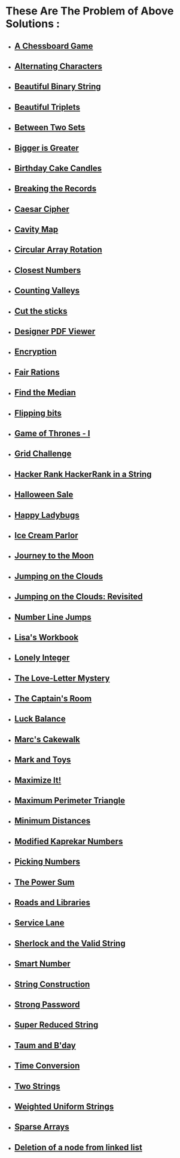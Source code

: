 # These Are The Problem of Above Solutions :
 
 * ## [A Chessboard Game](https://www.hackerrank.com/challenges/a-chessboard-game-1/problem)
 * ## [Alternating Characters](https://www.hackerrank.com/challenges/alternating-characters/problem)
 * ## [Beautiful Binary String](https://www.hackerrank.com/challenges/beautiful-binary-string/problem)
 * ## [Beautiful Triplets](https://www.hackerrank.com/challenges/beautiful-triplets/problem)
 * ## [Between Two Sets](https://www.hackerrank.com/challenges/between-two-sets/problem)
 * ## [Bigger is Greater](https://www.hackerrank.com/challenges/bigger-is-greater/problem)
 * ## [Birthday Cake Candles](https://www.hackerrank.com/challenges/birthday-cake-candles/problem)
 * ## [Breaking the Records](https://www.hackerrank.com/challenges/breaking-best-and-worst-records/problem)
 * ## [Caesar Cipher](https://www.hackerrank.com/challenges/caesar-cipher-1/problem)
 * ## [Cavity Map](https://www.hackerrank.com/challenges/cavity-map/problem)
 * ## [Circular Array Rotation](https://www.hackerrank.com/challenges/circular-array-rotation/problem)
 * ## [Closest Numbers](https://www.hackerrank.com/challenges/closest-numbers/problem)
 * ## [Counting Valleys](https://www.hackerrank.com/challenges/counting-valleys/problem)
 * ## [Cut the sticks](https://www.hackerrank.com/challenges/cut-the-sticks/problem)
 * ## [Designer PDF Viewer](https://www.hackerrank.com/challenges/designer-pdf-viewer/problem)
 * ## [Encryption](https://www.hackerrank.com/challenges/encryption/problem)
 * ## [Fair Rations](https://www.hackerrank.com/challenges/fair-rations/problem)
 * ## [Find the Median](https://www.hackerrank.com/challenges/find-the-median/problem)
 * ## [Flipping bits](https://www.hackerrank.com/challenges/flipping-bits/problem)
 * ## [Game of Thrones - I](https://www.hackerrank.com/challenges/game-of-thrones/problem)
 * ## [Grid Challenge](https://www.hackerrank.com/challenges/grid-challenge/problem)
 * ## [Hacker Rank HackerRank in a String](https://prosenc.blogspot.com/2017/04/hacker-rank-hackerrank-in-string.html)
 * ## [Halloween Sale](https://www.hackerrank.com/challenges/halloween-sale/problem)
 * ## [Happy Ladybugs](https://www.hackerrank.com/challenges/happy-ladybugs/problem)
 * ## [Ice Cream Parlor](https://www.hackerrank.com/challenges/icecream-parlor/problem)
 * ## [Journey to the Moon](https://www.hackerrank.com/challenges/journey-to-the-moon/problem)
 * ## [Jumping on the Clouds](https://www.hackerrank.com/challenges/jumping-on-the-clouds/problem)
 * ## [Jumping on the Clouds: Revisited](https://www.hackerrank.com/challenges/jumping-on-the-clouds-revisited/problem)
 * ## [Number Line Jumps](https://www.hackerrank.com/challenges/kangaroo/problem)
 * ## [Lisa's Workbook](https://www.hackerrank.com/challenges/lisa-workbook/problem)
 * ## [Lonely Integer](https://www.hackerrank.com/challenges/lonely-integer/problem)
 * ## [The Love-Letter Mystery](https://www.hackerrank.com/challenges/the-love-letter-mystery/problem)
 * ## [The Captain's Room](https://www.hackerrank.com/challenges/py-the-captains-room/problem)
 * ## [Luck Balance](https://www.hackerrank.com/challenges/luck-balance/problem)
 * ## [Marc's Cakewalk](https://www.hackerrank.com/challenges/marcs-cakewalk/problem)
 * ## [Mark and Toys](https://www.hackerrank.com/challenges/mark-and-toys/problem)
 * ## [Maximize It!](https://www.hackerrank.com/challenges/maximize-it/problem)
 * ## [Maximum Perimeter Triangle](https://www.hackerrank.com/challenges/maximum-perimeter-triangle/problem)
 * ## [Minimum Distances](https://www.hackerrank.com/challenges/minimum-distances/problem)
 * ## [Modified Kaprekar Numbers](https://www.hackerrank.com/challenges/kaprekar-numbers/problem)
 * ## [Picking Numbers](https://www.hackerrank.com/challenges/picking-numbers/problem)
 * ## [The Power Sum](https://www.hackerrank.com/challenges/the-power-sum/problem)
 * ## [Roads and Libraries](https://www.hackerrank.com/challenges/torque-and-development/problem)
 * ## [Service Lane](https://www.hackerrank.com/challenges/service-lane/problem)
 * ## [Sherlock and the Valid String](https://www.hackerrank.com/challenges/sherlock-and-valid-string/problem)
 * ## [Smart Number](https://www.hackerrank.com/challenges/smart-number/problem)
 * ## [String Construction](https://www.hackerrank.com/challenges/string-construction/problem)
 * ## [Strong Password](https://www.hackerrank.com/challenges/strong-password/problem)
 * ## [Super Reduced String](https://www.hackerrank.com/challenges/reduced-string/problem)
 * ## [Taum and B'day](https://www.hackerrank.com/challenges/taum-and-bday/problem)
 * ## [Time Conversion](https://www.hackerrank.com/challenges/time-conversion/problem)
 * ## [Two Strings](https://www.hackerrank.com/challenges/two-strings/problem)
 * ## [Weighted Uniform Strings](https://www.hackerrank.com/challenges/weighted-uniform-string/problem)
 * ## [Sparse Arrays](https://www.hackerrank.com/challenges/sparse-arrays/problem)
 * ## [Deletion of a node from linked list](https://www.hackerrank.com/challenges/delete-a-node-from-a-linked-list/problem)


 
